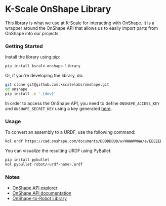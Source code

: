 # K-Scale OnShape Library

This library is what we use at K-Scale for interacting with OnShape. It is a wrapper around the OnShape API that allows us to easily import parts from OnShape into our projects.

### Getting Started

Install the library using pip:

```bash
pip install kscale-onshape-library
```

Or, if you're developing the library, do:

```bash
git clone git@github.com:kscalelabs/onshape.git
cd onshape
pip install -e '.[dev]'
```

In order to access the OnShape API, you need to define `ONSHAPE_ACCESS_KEY` and `ONSHAPE_SECRET_KEY` using a key generated [here](https://dev-portal.onshape.com/keys).

### Usage

To convert an assembly to a URDF, use the following command:

```bash
kol urdf https://cad.onshape.com/documents/DDDDDDDD/w/WWWWWWWW/e/EEEEEEEE
```

You can visualize the resulting URDF using PyBullet:

```bash
pip install pybullet
kol pybullet robot/<urdf-name>.urdf
```

### Notes

- [OnShape API explorer](https://cad.onshape.com/glassworks/explorer/#/Assembly/getFeatures)
- [OnShape API documentation](https://onshape-public.github.io/docs/api-intro/)
- [OnShape-to-Robot Library](https://github.com/Rhoban/onshape-to-robot)
